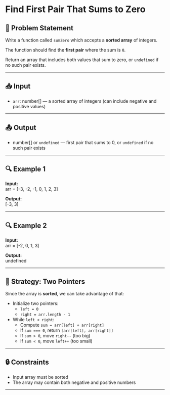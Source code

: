 # Find First Pair That Sums to Zero

## 🧩 Problem Statement

Write a function called `sumZero` which accepts a **sorted array** of integers.

The function should find the **first pair** where the sum is `0`.

Return an array that includes both values that sum to zero, or `undefined` if no such pair exists.

---

## 📥 Input

-   `arr`: number[] — a sorted array of integers (can include negative and positive values)

---

## 📤 Output

-   number[] or `undefined` — first pair that sums to 0, or `undefined` if no such pair exists

---

## 🔍 Example 1

**Input:**  
arr = [-3, -2, -1, 0, 1, 2, 3]

**Output:**  
[-3, 3]

---

## 🔍 Example 2

**Input:**  
arr = [-2, 0, 1, 3]

**Output:**  
undefined

---

## 🧠 Strategy: Two Pointers

Since the array is **sorted**, we can take advantage of that:

-   Initialize two pointers:
    -   `left = 0`
    -   `right = arr.length - 1`
-   While `left < right`:
    -   Compute `sum = arr[left] + arr[right]`
    -   If `sum === 0`, return `[arr[left], arr[right]]`
    -   If `sum > 0`, move `right--` (too big)
    -   If `sum < 0`, move `left++` (too small)

---

## 🔒 Constraints

-   Input array must be sorted
-   The array may contain both negative and positive numbers

---
